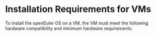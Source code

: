 # Installation Requirements for VMs<a name="EN-US_TOPIC_0229409545"></a>

To install the openEuler OS on a VM, the VM must meet the following hardware compatibility and minimum hardware requirements.



